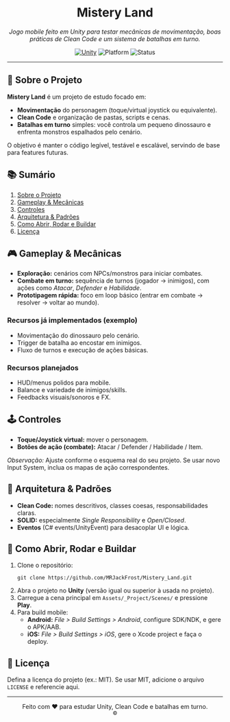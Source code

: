 <!-- README: Mistery Land -->
<h1 align="center">Mistery Land</h1>

<p align="center">
  <em>Jogo mobile feito em Unity para testar mecânicas de movimentação, boas práticas de Clean Code e um sistema de batalhas em turno.</em>
</p>

<p align="center">
  <!-- Badges (opcionais). Troque 'main' pela sua branch padrão, se necessário. -->
  <a href="https://unity.com/"><img alt="Unity" src="https://img.shields.io/badge/Engine-Unity-black?logo=unity"></a>
  <img alt="Platform" src="https://img.shields.io/badge/Platform-Android%20%7C%20iOS-blue">
  <img alt="Status" src="https://img.shields.io/badge/Status-Em%20desenvolvimento-yellow">
</p>

<hr/>

<h2 id="sobre">🧭 Sobre o Projeto</h2>
<p>
  <strong>Mistery Land</strong> é um projeto de estudo focado em:
</p>
<ul>
  <li><strong>Movimentação</strong> do personagem (toque/virtual joystick ou equivalente).</li>
  <li><strong>Clean Code</strong> e organização de pastas, scripts e cenas.</li>
  <li><strong>Batalhas em turno</strong> simples: você controla um pequeno dinossauro e enfrenta monstros espalhados pelo cenário.</li>
</ul>
<p>
  O objetivo é manter o código legível, testável e escalável, servindo de base para features futuras.
</p>

<h2 id="sumario">📚 Sumário</h2>
<ol>
  <li><a href="#sobre">Sobre o Projeto</a></li>
  <li><a href="#gameplay">Gameplay & Mecânicas</a></li>
  <li><a href="#controles">Controles</a></li>
  <li><a href="#arquitetura">Arquitetura & Padrões</a></li>
  <li><a href="#rodar">Como Abrir, Rodar e Buildar</a></li>
  <li><a href="#licenca">Licença</a></li>
</ol>

<h2 id="gameplay">🎮 Gameplay & Mecânicas</h2>
<ul>
  <li><strong>Exploração:</strong> cenários com NPCs/monstros para iniciar combates.</li>
  <li><strong>Combate em turno:</strong> sequência de turnos (jogador &rarr; inimigos), com ações como <em>Atacar</em>, <em>Defender</em> e <em>Habilidade</em>.</li>
  <li><strong>Prototipagem rápida:</strong> foco em loop básico (entrar em combate &rarr; resolver &rarr; voltar ao mundo).</li>
</ul>

<h3>Recursos já implementados (exemplo)</h3>
<ul>
  <li>Movimentação do dinossauro pelo cenário.</li>
  <li>Trigger de batalha ao encostar em inimigos.</li>
  <li>Fluxo de turnos e execução de ações básicas.</li>
</ul>

<h3>Recursos planejados</h3>
<ul>
  <li>HUD/menus polidos para mobile.</li>
  <li>Balance e variedade de inimigos/skills.</li>
  <li>Feedbacks visuais/sonoros e FX.</li>
</ul>

<h2 id="controles">🕹️ Controles</h2>
<ul>
  <li><strong>Toque/Joystick virtual:</strong> mover o personagem.</li>
  <li><strong>Botões de ação (combate):</strong> Atacar / Defender / Habilidade / Item.</li>
</ul>
<p><em>Observação:</em> Ajuste conforme o esquema real do seu projeto. Se usar novo Input System, inclua os mapas de ação correspondentes.</p>

<h2 id="arquitetura">🧱 Arquitetura & Padrões</h2>
<ul>
  <li><strong>Clean Code:</strong> nomes descritivos, classes coesas, responsabilidades claras.</li>
  <li><strong>SOLID:</strong> especialmente <em>Single Responsibility</em> e <em>Open/Closed</em>.</li>
  <li><strong>Eventos</strong> (C# events/UnityEvent) para desacoplar UI e lógica.</li>
</ul>

<h2 id="rodar">🚀 Como Abrir, Rodar e Buildar</h2>
<ol>
  <li>Clone o repositório:
    <pre><code>git clone https://github.com/MRJackFrost/Mistery_Land.git</code></pre>
  </li>
  <li>Abra o projeto no <strong>Unity</strong> (versão igual ou superior à usada no projeto).</li>
  <li>Carregue a cena principal em <code>Assets/_Project/Scenes/</code> e pressione <strong>Play</strong>.</li>
  <li>Para build mobile:
    <ul>
      <li><strong>Android:</strong> <em>File &gt; Build Settings &gt; Android</em>, configure SDK/NDK, e gere o APK/AAB.</li>
      <li><strong>iOS:</strong> <em>File &gt; Build Settings &gt; iOS</em>, gere o Xcode project e faça o deploy.</li>
    </ul>
  </li>
</ol>


<h2 id="licenca">📄 Licença</h2>
<p>
  Defina a licença do projeto (ex.: MIT). Se usar MIT, adicione o arquivo <code>LICENSE</code> e referencie aqui.
</p>

<hr/>

<p align="center">
  Feito com ❤️ para estudar Unity, Clean Code e batalhas em turno.<br/>
  <small>© <!-- Seu nome/ano aqui --> </small>
</p>
